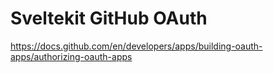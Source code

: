 # Sveltekit GitHub OAuth

https://docs.github.com/en/developers/apps/building-oauth-apps/authorizing-oauth-apps
